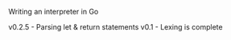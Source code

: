 Writing an interpreter in Go

v0.2.5  - Parsing let & return statements
v0.1    - Lexing is complete

